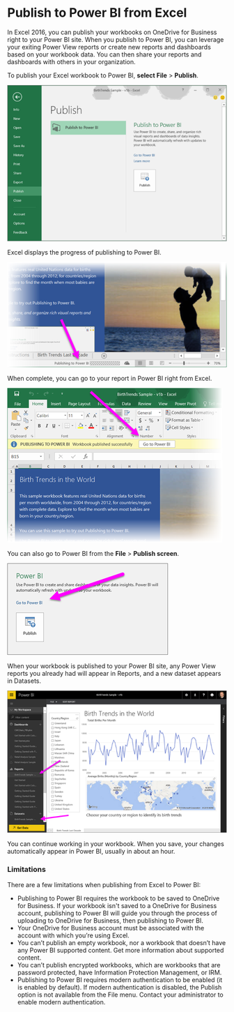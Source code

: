 <properties
   pageTitle="Publish to Power BI from Excel"
   description="Learn how to publish an Excel workbook to your Power BI site."
   services="powerbi"
   documentationCenter=""
   authors="Minewiskan" 
   manager="mblythe"
   editor=""
   tags=""/>

<tags
   ms.service="powerbi"
   ms.devlang="NA"
   ms.topic="article"
   ms.tgt_pltfrm="NA"
   ms.workload="powerbi"
   ms.date="10/27/2015"
   ms.author="owend"/>

# Publish to Power BI from Excel  
In Excel 2016, you can publish your workbooks on OneDrive for Business right to your Power BI site. When you publish to Power BI, you can leverage your exiting Power View reports or create new reports and dashboards based on your workbook data. You can then share your reports and dashboards with others in your organization.

To publish your Excel workbook to Power BI, **select File** > **Publish**.

![](media/powerbi-service-publish-from-excel/PubToPBI_P1.png)

Excel displays the progress of publishing to Power BI.

![](media/powerbi-service-publish-from-excel/PubToPBI_P2.png)

When complete, you can go to your report in Power BI right from Excel.

![](media/powerbi-service-publish-from-excel/PubToPBI_P3.png)

You can also go to Power BI from the **File** > **Publish screen**.

![](media/powerbi-service-publish-from-excel/PubToPBI_P4.png)

When your workbook is published to your Power BI site, any Power View reports you already had will appear in Reports, and a new dataset appears in Datasets.

![](media/powerbi-service-publish-from-excel/PubToPBI_P5.png)

You can continue working in your workbook. When you save, your changes automatically appear in Power BI, usually in about an hour.

### Limitations
There are a few limitations when publishing from Excel to Power BI:

-  Publishing to Power BI requires the workbook to be saved to OneDrive for Business. If your workbook isn't saved to a OneDrive for Business account, publishing to Power BI will guide you through the process of uploading to OneDrive for Business, then publishing to Power BI.
-  Your OneDrive for Business account must be associated with the account with which you’re using Excel.
-  You can’t publish an empty workbook, nor a workbook that doesn’t have any Power BI supported content. Get more information about supported content.
-  You can’t publish encrypted workbooks, which are workbooks that are password protected, have Information Protection Management, or IRM.
-  Publishing to Power BI requires modern authentication to be enabled (it is enabled by default). If modern authentication is disabled, the Publish option is not available from the File menu. Contact your administrator to enable modern authentication.
